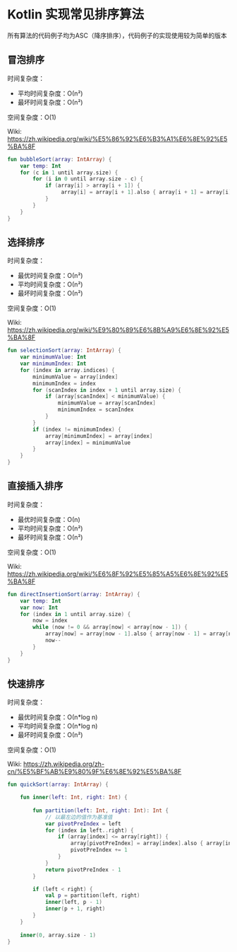 # Kotlin 实现常见排序算法

所有算法的代码例子均为ASC（降序排序），代码例子的实现使用较为简单的版本

## 冒泡排序

时间复杂度：
- 平均时间复杂度：Ο(n²)
- 最坏时间复杂度：Ο(n²)

空间复杂度：O(1)

Wiki: https://zh.wikipedia.org/wiki/%E5%86%92%E6%B3%A1%E6%8E%92%E5%BA%8F

```Kotlin
fun bubbleSort(array: IntArray) {
    var temp: Int
    for (c in 1 until array.size) {
        for (i in 0 until array.size - c) {
            if (array[i] > array[i + 1]) {
                 array[i] = array[i + 1].also { array[i + 1] = array[i] }
            }
        }
    }
}
```

## 选择排序

时间复杂度：
- 最优时间复杂度：Ο(n²)
- 平均时间复杂度：Ο(n²)
- 最坏时间复杂度：Ο(n²)

空间复杂度：O(1)

Wiki: https://zh.wikipedia.org/wiki/%E9%80%89%E6%8B%A9%E6%8E%92%E5%BA%8F

```Kotlin
fun selectionSort(array: IntArray) {
    var minimumValue: Int
    var minimumIndex: Int
    for (index in array.indices) {
        minimumValue = array[index]
        minimumIndex = index
        for (scanIndex in index + 1 until array.size) {
            if (array[scanIndex] < minimumValue) {
                minimumValue = array[scanIndex]
                minimumIndex = scanIndex
            }
        }
        if (index != minimumIndex) {
            array[minimumIndex] = array[index]
            array[index] = minimumValue
        }
    }
}
```

## 直接插入排序

时间复杂度：
- 最优时间复杂度：Ο(n)
- 平均时间复杂度：Ο(n²)
- 最坏时间复杂度：Ο(n²)

空间复杂度：Ο(1)

Wiki: https://zh.wikipedia.org/wiki/%E6%8F%92%E5%85%A5%E6%8E%92%E5%BA%8F

```Kotlin
fun directInsertionSort(array: IntArray) {
    var temp: Int
    var now: Int
    for (index in 1 until array.size) {
        now = index
        while (now != 0 && array[now] < array[now - 1]) {
            array[now] = array[now - 1].also { array[now - 1] = array[now] }
            now--
        }
    }
}
```

## 快速排序

时间复杂度：
- 最优时间复杂度：Ο(n*log n)
- 平均时间复杂度：Ο(n*log n)
- 最坏时间复杂度：Ο(n²)

空间复杂度：Ο(1)

Wiki: https://zh.wikipedia.org/zh-cn/%E5%BF%AB%E9%80%9F%E6%8E%92%E5%BA%8F

```Kotlin
fun quickSort(array: IntArray) {

    fun inner(left: Int, right: Int) {
        
        fun partition(left: Int, right: Int): Int {
            // 以最左边的值作为基准值
            var pivotPreIndex = left
            for (index in left..right) {
                if (array[index] <= array[right]) {
                    array[pivotPreIndex] = array[index].also { array[index] = array[pivotPreIndex] }
                    pivotPreIndex += 1
                }
            }
            return pivotPreIndex - 1
        }

        if (left < right) {
            val p = partition(left, right)
            inner(left, p - 1)
            inner(p + 1, right)
        }
    }
    
    inner(0, array.size - 1)
}
```
